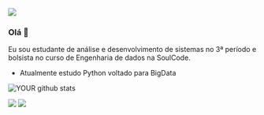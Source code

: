 <img src="https://media-exp1.licdn.com/dms/image/D4D03AQHOSTyARyEbTw/profile-displayphoto-shrink_200_200/0/1637160788086?e=1653523200&v=beta&t=C-4hgshjcAb5rqFsvUV2LAWohrr44pdrWjJ9wUXDTa4">


### Olá 👋
Eu sou estudante de análise e desenvolvimento de sistemas no 3ª período e bolsista no curso de Engenharia de dados na SoulCode.
- Atualmente estudo Python voltado para BigData

![YOUR github stats](https://github-readme-stats.vercel.app/api?username=bmob98)

[<img src="https://img.shields.io/badge/linkedin-%230077B5.svg?&style=for-the-badge&logo=linkedin&logoColor=white" />](https://www.linkedin.com/in/b%C3%A1rbara-maria-6b3553196/) [<img src = "https://img.shields.io/badge/instagram-%23E4405F.svg?&style=for-the-badge&logo=instagram&logoColor=white">](https://www.instagram.com/maria.baabi/)
